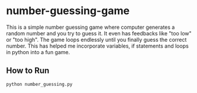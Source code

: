 # number-guessing-game
This is a simple number guessing game where computer generates a random number and you try to guess it. It even has feedbacks like "too low" or "too high". The game loops endlessly until you finally guess the correct number. This has helped me incorporate variables, if statements and loops in python into a fun game.
## How to Run
```bash
python number_guessing.py
